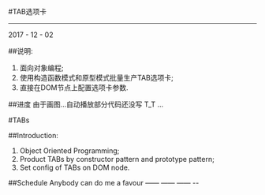 #TAB选项卡

***
2017 - 12 - 02

##说明:
1. 面向对象编程;
2. 使用构造函数模式和原型模式批量生产TAB选项卡;
3. 直接在DOM节点上配置选项卡参数.

##进度
由于画图...自动播放部分代码还没写 T_T ...

#TABs

##Introduction:
1. Object Oriented Programming;
2. Product TABs by constructor pattern and prototype pattern;
3. Set config of TABs on DOM node.

##Schedule
Anybody can do me a favour —— —— —— --
